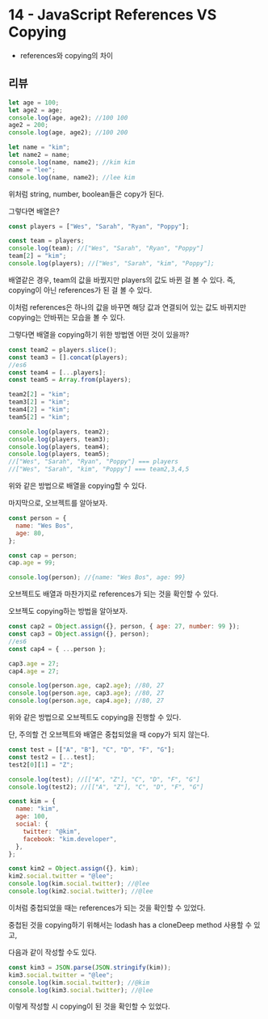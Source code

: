 # 14 - JavaScript References VS Copying

- references와 copying의 차이

## 리뷰

```js
let age = 100;
let age2 = age;
console.log(age, age2); //100 100
age2 = 200;
console.log(age, age2); //100 200

let name = "kim";
let name2 = name;
console.log(name, name2); //kim kim
name = "lee";
console.log(name, name2); //lee kim
```

위처럼 string, number, boolean들은 copy가 된다.

그렇다면 배열은?

```js
const players = ["Wes", "Sarah", "Ryan", "Poppy"];

const team = players;
console.log(team); //["Wes", "Sarah", "Ryan", "Poppy"]
team[2] = "kim";
console.log(players); //["Wes", "Sarah", "kim", "Poppy"];
```

배열같은 경우, team의 값을 바꿨지만 players의 값도 바뀐 걸 볼 수 있다. 즉, copying이 아닌 references가 된 걸 볼 수 있다.

이처럼 references은 하나의 값을 바꾸면 해당 값과 연결되어 있는 값도 바뀌지만 copying는 안바뀌는 모습을 볼 수 있다.

그렇다면 배열을 copying하기 위한 방법엔 어떤 것이 있을까?

```js
const team2 = players.slice();
const team3 = [].concat(players);
//es6
const team4 = [...players];
const team5 = Array.from(players);

team2[2] = "kim";
team3[2] = "kim";
team4[2] = "kim";
team5[2] = "kim";

console.log(players, team2);
console.log(players, team3);
console.log(players, team4);
console.log(players, team5);
//["Wes", "Sarah", "Ryan", "Poppy"] === players
//["Wes", "Sarah", "kim", "Poppy"] === team2,3,4,5
```

위와 같은 방법으로 배열을 copying할 수 있다.

마지막으로, 오브젝트를 알아보자.

```js
const person = {
  name: "Wes Bos",
  age: 80,
};

const cap = person;
cap.age = 99;

console.log(person); //{name: "Wes Bos", age: 99}
```

오브젝트도 배열과 마찬가지로 references가 되는 것을 확인할 수 있다.

오브젝도 copying하는 방법을 알아보자.

```js
const cap2 = Object.assign({}, person, { age: 27, number: 99 });
const cap3 = Object.assign({}, person);
//es6
const cap4 = { ...person };

cap3.age = 27;
cap4.age = 27;

console.log(person.age, cap2.age); //80, 27
console.log(person.age, cap3.age); //80, 27
console.log(person.age, cap4.age); //80, 27
```

위와 같은 방법으로 오브젝트도 copying을 진행할 수 있다.

단, 주의할 건 오브젝트와 배열은 중첩되었을 때 copy가 되지 않는다.

```js
const test = [["A", "B"], "C", "D", "F", "G"];
const test2 = [...test];
test2[0][1] = "Z";

console.log(test); //[["A", "Z"], "C", "D", "F", "G"]
console.log(test2); //[["A", "Z"], "C", "D", "F", "G"]

const kim = {
  name: "kim",
  age: 100,
  social: {
    twitter: "@kim",
    facebook: "kim.developer",
  },
};

const kim2 = Object.assign({}, kim);
kim2.social.twitter = "@lee";
console.log(kim.social.twitter); //@lee
console.log(kim2.social.twitter); //@lee
```

이처럼 중첩되었을 때는 references가 되는 것을 확인할 수 있었다.

중첩된 것을 copying하기 위해서는 lodash has a cloneDeep method 사용할 수 있고,

다음과 같이 작성할 수도 있다.

```js
const kim3 = JSON.parse(JSON.stringify(kim));
kim3.social.twitter = "@lee";
console.log(kim.social.twitter); //@kim
console.log(kim3.social.twitter); //@lee
```

이렇게 작성할 시 copying이 된 것을 확인할 수 있었다.
